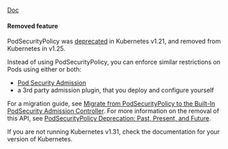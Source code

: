 [Doc](https://kubernetes.io/docs/concepts/security/pod-security-policy/)
#### Removed feature

PodSecurityPolicy was [deprecated](https://kubernetes.io/blog/2021/04/08/kubernetes-1-21-release-announcement/#podsecuritypolicy-deprecation) in Kubernetes v1.21, and removed from Kubernetes in v1.25.

Instead of using PodSecurityPolicy, you can enforce similar restrictions on Pods using either or both:

- [Pod Security Admission](Pod%20Security%20Admission.md)
- a 3rd party admission plugin, that you deploy and configure yourself

For a migration guide, see [Migrate from PodSecurityPolicy to the Built-In PodSecurity Admission Controller](https://kubernetes.io/docs/tasks/configure-pod-container/migrate-from-psp/). For more information on the removal of this API, see [PodSecurityPolicy Deprecation: Past, Present, and Future](https://kubernetes.io/blog/2021/04/06/podsecuritypolicy-deprecation-past-present-and-future/).

If you are not running Kubernetes v1.31, check the documentation for your version of Kubernetes.
